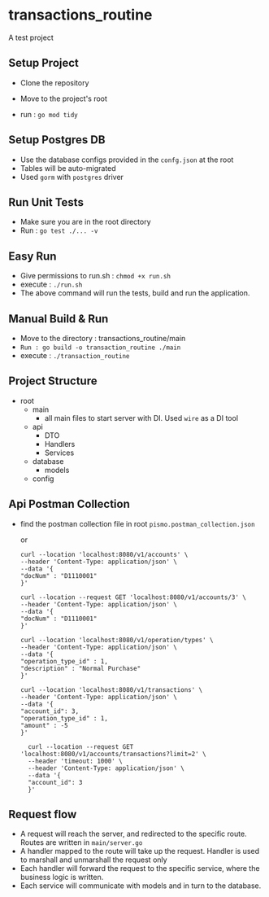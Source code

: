 # transactions_routine
A test project

## Setup Project

- Clone the repository

- Move to the project's root

- run : `go mod tidy`


## Setup Postgres DB
- Use the database configs provided in the `confg.json` at the root
- Tables will be auto-migrated
- Used `gorm` with `postgres` driver


## Run Unit Tests
- Make sure you are in the root directory
- Run : `go test ./... -v`

## Easy Run
- Give permissions to run.sh : `chmod +x run.sh`
- execute : `./run.sh`
- The above command will run the tests, build and run the application.


## Manual Build & Run
- Move to the directory : transactions_routine/main
- `Run : go build -o transaction_routine ./main`
- execute : `./transaction_routine`

    
## Project Structure

- root 
    - main
      - all main files to start server with DI. Used `wire` as a DI tool
    - api
      - DTO
      - Handlers
      - Services
    - database
        - models
    - config

## Api Postman Collection
- find the postman collection file in root `pismo.postman_collection.json`

    or
  ```
  curl --location 'localhost:8080/v1/accounts' \
  --header 'Content-Type: application/json' \
  --data '{
  "docNum" : "D1110001"
  }'
  ```

    ```
  curl --location --request GET 'localhost:8080/v1/accounts/3' \
  --header 'Content-Type: application/json' \
  --data '{
  "docNum" : "D1110001"
  }'
    ```
    ```
  curl --location 'localhost:8080/v1/operation/types' \
  --header 'Content-Type: application/json' \
  --data '{
  "operation_type_id" : 1,
  "description" : "Normal Purchase"
  }'
  ```

  ```
  curl --location 'localhost:8080/v1/transactions' \
  --header 'Content-Type: application/json' \
  --data '{
  "account_id": 3,
  "operation_type_id" : 1,
  "amount" : -5
  }'
  ```

  ```
    curl --location --request GET 'localhost:8080/v1/accounts/transactions?limit=2' \
    --header 'timeout: 1000' \
    --header 'Content-Type: application/json' \
    --data '{
    "account_id": 3
    }'
  ```
  

## Request flow
- A request will reach the server, and redirected to the specific route. Routes are written in `main/server.go`
- A handler mapped to the route will take up the request. Handler is used to marshall and unmarshall the request only
- Each handler will forward the request to the specific service, where the business logic is written.
- Each service will communicate with models and in turn to the database.